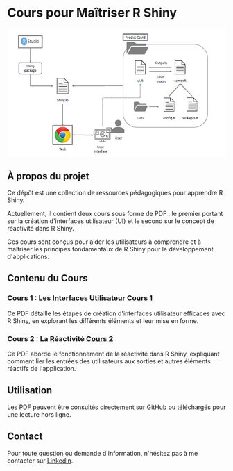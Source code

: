 # Cours pour Maîtriser R Shiny

![Introduction au cours R Shiny](https://github.com/universdesdonnees/R-Shiny/blob/main/architecture.png?raw=true)

## À propos du projet

Ce dépôt est une collection de ressources pédagogiques pour apprendre R Shiny. 

Actuellement, il contient deux cours sous forme de PDF : le premier portant sur la création d'interfaces utilisateur (UI) et le second sur le concept de réactivité dans R Shiny. 

Ces cours sont conçus pour aider les utilisateurs à comprendre et à maîtriser les principes fondamentaux de R Shiny pour le développement d'applications.

## Contenu du Cours

### Cours 1 : Les Interfaces Utilisateur [Cours 1](https://github.com/universdesdonnees/R-Shiny/blob/main/cours1.pdf)

Ce PDF détaille les étapes de création d'interfaces utilisateur efficaces avec R Shiny, en explorant les différents éléments et leur mise en forme.

### Cours 2 : La Réactivité [Cours 2](https://github.com/universdesdonnees/R-Shiny/blob/main/cours2.pdf)

Ce PDF aborde le fonctionnement de la réactivité dans R Shiny, expliquant comment lier les entrées des utilisateurs aux sorties et autres éléments réactifs de l'application. 

## Utilisation

Les PDF peuvent être consultés directement sur GitHub ou téléchargés pour une lecture hors ligne.

## Contact

Pour toute question ou demande d'information, n'hésitez pas à me contacter sur [LinkedIn](https://www.linkedin.com/newsletters/7100158974640967680/).
